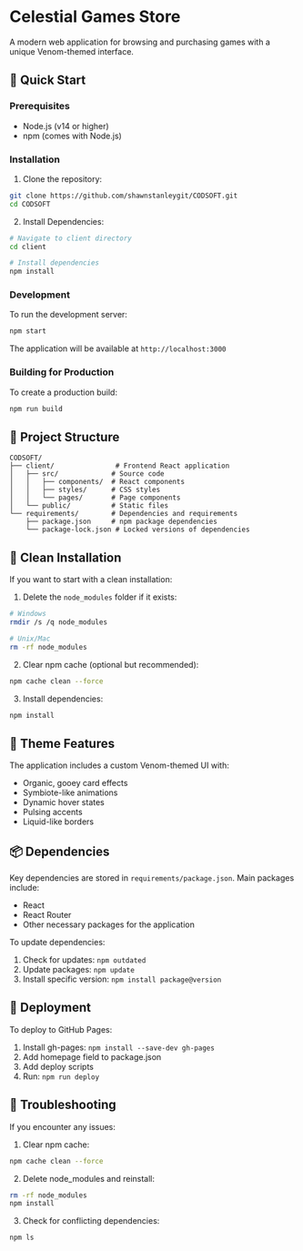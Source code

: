 # Celestial Games Store

A modern web application for browsing and purchasing games with a unique Venom-themed interface.

## 🚀 Quick Start

### Prerequisites
- Node.js (v14 or higher)
- npm (comes with Node.js)

### Installation

1. Clone the repository:
```bash
git clone https://github.com/shawnstanleygit/CODSOFT.git
cd CODSOFT
```

2. Install Dependencies:
```bash
# Navigate to client directory
cd client

# Install dependencies
npm install
```

### Development

To run the development server:
```bash
npm start
```
The application will be available at `http://localhost:3000`

### Building for Production

To create a production build:
```bash
npm run build
```

## 📁 Project Structure

```
CODSOFT/
├── client/               # Frontend React application
│   ├── src/             # Source code
│   │   ├── components/  # React components
│   │   ├── styles/      # CSS styles
│   │   └── pages/       # Page components
│   └── public/          # Static files
└── requirements/        # Dependencies and requirements
    ├── package.json     # npm package dependencies
    └── package-lock.json # Locked versions of dependencies
```

## 🔄 Clean Installation

If you want to start with a clean installation:

1. Delete the `node_modules` folder if it exists:
```bash
# Windows
rmdir /s /q node_modules

# Unix/Mac
rm -rf node_modules
```

2. Clear npm cache (optional but recommended):
```bash
npm cache clean --force
```

3. Install dependencies:
```bash
npm install
```

## 🎨 Theme Features

The application includes a custom Venom-themed UI with:
- Organic, gooey card effects
- Symbiote-like animations
- Dynamic hover states
- Pulsing accents
- Liquid-like borders

## 📦 Dependencies

Key dependencies are stored in `requirements/package.json`. Main packages include:
- React
- React Router
- Other necessary packages for the application

To update dependencies:
1. Check for updates: `npm outdated`
2. Update packages: `npm update`
3. Install specific version: `npm install package@version`

## 🚀 Deployment

To deploy to GitHub Pages:
1. Install gh-pages: `npm install --save-dev gh-pages`
2. Add homepage field to package.json
3. Add deploy scripts
4. Run: `npm run deploy`

## 🔧 Troubleshooting

If you encounter any issues:

1. Clear npm cache:
```bash
npm cache clean --force
```

2. Delete node_modules and reinstall:
```bash
rm -rf node_modules
npm install
```

3. Check for conflicting dependencies:
```bash
npm ls
```
